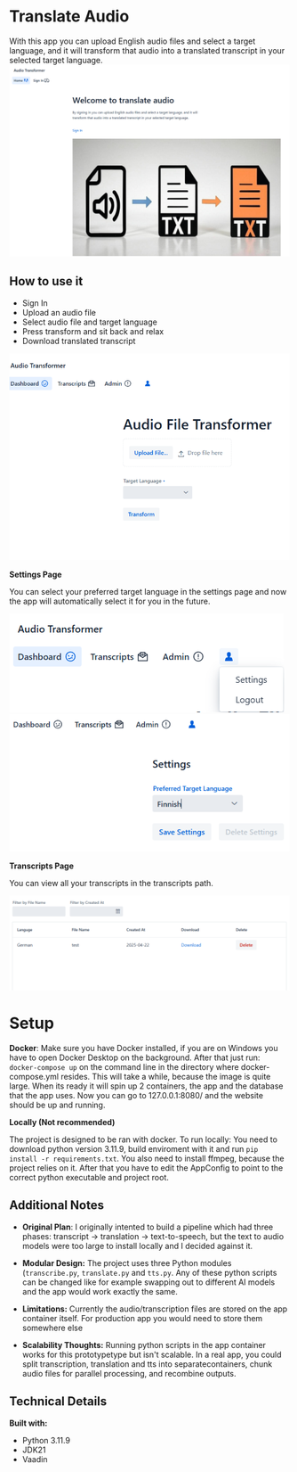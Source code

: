 # Translate Audio
With this app you can upload English audio files and select a target language, and it will transform that audio into a translated transcript in your selected target language.
![Hope Page](imgs/homepage.jpg)


## How to use it
- Sign In
- Upload an audio file
- Select audio file and target language
- Press transform and sit back and relax
- Download translated transcript

![Dashboard Page](imgs/transformPage.jpg)

**Settings Page** 

You can select your preferred target language in the settings page and now the app will automatically select it for you in the future.

![Profile Icon](imgs/profileIcon.jpg)
![Settings Page](imgs/settings.jpg)


**Transcripts Page**

You can view all your transcripts in the transcripts path.

![Transcripts Page](imgs/TranscriptsPage.jpg)


# Setup
**Docker**: 
Make sure you have Docker installed, if you are on Windows you have to open Docker Desktop on the background. After that just run: `docker-compose up` on the command line in the directory where docker-compose.yml resides. This will take a while, because the image is quite large. When its ready it will spin up 2 containers, the app and the database that the app uses. Now you can go to 127.0.0.1:8080/ and the website should be up and running.

**Locally (Not recommended)**

The project is designed to be ran with docker. To run locally: You need to download python version 3.11.9, build enviroment with it and run `pip install -r requirements.txt`. You also need to install ffmpeg, because the project relies on it. After that you have to edit the AppConfig to point to the correct python executable and project root.

## Additional Notes
- **Original Plan**: I originally intented to build a pipeline which had three phases: transcript -> translation -> text-to-speech, but the text to audio models were too large to install locally and I decided against it.

- **Modular Design:** The project uses three Python modules (`transcribe.py`, `translate.py` and `tts.py`. Any of these python scripts can be changed like for example swapping out to different AI models and the app would work exactly the same.

- **Limitations:** Currently the audio/transcription files are stored on the app container itself. For production app you would need to store them somewhere else

- **Scalability Thoughts:** Running python scripts in the app container works for this prototypetype but isn't scalable. In a real app, you could split transcription, translation and tts into separatecontainers, chunk audio files for parallel processing, and recombine outputs.

## Technical Details
**Built with:** 
- Python 3.11.9
- JDK21
- Vaadin